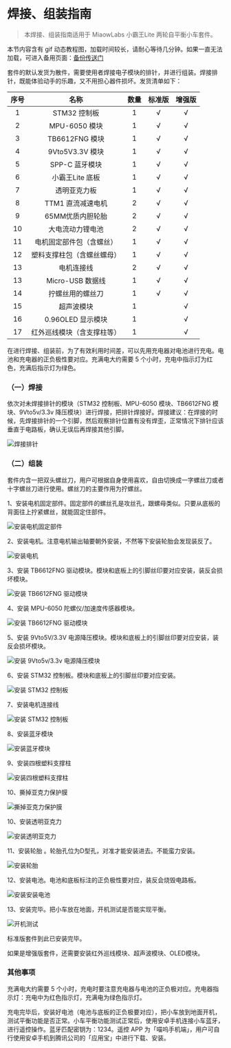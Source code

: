 # 焊接、组装指南

> 本焊接、组装指南适用于 MiaowLabs 小霸王Lite 两轮自平衡小车套件。

本节内容含有 gif 动态教程图，加载时间较长，请耐心等待几分钟。如果一直无法加载，可进入备用页面：[备份传送门](https://love2.io/@songyibiao/doc/design-self-balancing-robot/A09.md)

套件的默认发货为散件，需要使用者焊接电子模块的排针，并进行组装。焊接排针，既能体验动手的乐趣，又不用担心器件损坏。发货清单如下：

| 序号 | 名称 | 数量 | 标准版 | 增强版 |
| :----: | :----: | :----: | :----: | :----: |
| 1 | STM32 控制板 | 1 | √ | √ |
| 2 | MPU-6050 模块 | 1 | √ | √ |
| 3 | TB6612FNG 模块 | 1 | √ | √ |
| 4 | 9Vto5V3.3V 模块 | 1 | √ | √ |
| 5 | SPP-C 蓝牙模块 | 1 | √ | √ |
| 6 | 小霸王Lite 底板 | 1 | √ | √ |
| 7 | 透明亚克力板 | 1 | √ | √ |
| 8 | TTM1 直流减速电机 | 2 | √ | √ |
| 9 | 65MM优质内胆轮胎 | 2 | √ | √ |
| 10 | 大电流动力锂电池 | 2 | √ | √ |
| 11 | 电机固定部件包（含螺丝） | 1 | √ | √ |
| 12 | 塑料支撑柱包（含螺丝螺母） | 1 | √ | √ |
| 13 | 电机连接线 | 2 | √ | √ |
| 13 | Micro-USB 数据线 | 1 | √ | √ |
| 14 | 拧螺丝用的螺丝刀 | 1 | √ | √ |
| 15 | 超声波模块 | 1 |  | √ |
| 16 | 0.96OLED 显示模块 | 1 |  | √ |
| 17 | 红外巡线模块（含支撑柱等） | 1 |  | √ |

在进行焊接、组装前，为了有效利用时间差，可以先用充电器对电池进行充电。电池和充电器的正负极性要对应。充满电大约需要 5 个小时，充电中指示灯为红色，充满后指示灯为绿色。

### （一）焊接

依次对未焊接排针的模块（STM32 控制板、MPU-6050 模块、TB6612FNG 模块、9Vto5v/3.3v 降压模块）进行焊接，把排针焊接好。焊接建议：在焊接的时候，先焊接排针的一个引脚，然后观察排针位置有没有焊歪，正常情况下排针应该垂直于电路板，确认无误后再焊接其他引脚。

![焊接排针](/img/焊接组装01.GIF)

### （二）组装

套件内含一把双头螺丝刀，用户可根据自身使用喜欢，自由切换成一字螺丝刀或者十字螺丝刀进行使用。螺丝刀的主要作用为拧螺丝。

1、安装电机固定部件。固定部件的螺丝孔是攻丝孔，跟螺母类似。只要从底板的背面往上拧紧螺丝，就能固定住部件。

![安装电机固定部件](/img/焊接组装02.GIF)

2、安装电机。注意电机输出轴要朝外安装，不然等下安装轮胎会发现装反了。

![安装电机](/img/焊接组装03.GIF)

3、安装 TB6612FNG 驱动模块。模块和底板上的引脚丝印要对应安装，装反会损坏模块。

![安装 TB6612FNG 驱动模块](/img/焊接组装04.GIF)

4、安装 MPU-6050 陀螺仪/加速度传感器模块。

![安装 TB6612FNG 驱动模块](/img/焊接组装05.GIF)

5、安装 9Vto5V/3.3V 电源降压模块。模块和底板上的引脚丝印要对应安装，装反会损坏模块。

![安装 9Vto5v/3.3v 电源降压模块](/img/焊接组装06.GIF)

6、安装 STM32 控制板。模块和底板上的引脚丝印要对应安装。

![安装 STM32 控制板](/img/焊接组装07.GIF)

7、安装电机连接线

![安装 STM32 控制板](/img/焊接组装08.GIF)

8、安装蓝牙模块

![安装蓝牙模块](/img/焊接组装09.GIF)

9、安装四根塑料支撑柱

![安装四根塑料支撑柱](/img/焊接组装10.GIF)

10、撕掉亚克力保护膜

![撕掉亚克力保护膜](/img/焊接组装11.GIF)

10、安装透明亚克力

![安装透明亚克力](/img/焊接组装12.GIF)

11、安装轮胎 。轮胎孔位为D型孔，对准才能安装进去。不能蛮力安装。

![安装轮胎](/img/焊接组装13.GIF)

12、安装电池。电池和底板标注的正负极性要对应，装反会烧毁电路板。

![安装安装电池](/img/焊接组装14.GIF)

13、安装完毕。把小车放在地面，开机测试是否能实现平衡。

![开机测试](/img/焊接组装15.GIF)

标准版套件到此已安装完毕。

如果是增强版套件，还需要安装红外巡线模块、超声波模块、OLED模块。

### 其他事项

充满电大约需要 5 个小时，充电时要注意充电器与电池的正负极对应。充电器指示灯：充电中为红色指示灯，充满电为绿色指示灯。

充电完毕后，安装好电池（电池与底板的正负极要对应），把小车放到地面开机，测试平衡功能是否正常。小车平衡功能测试正常后，使用安卓手机连接小车蓝牙，进行遥控操作。蓝牙匹配密钥为：1234。遥控 APP 为「喵呜手机端」，用户可自行使用安卓手机到腾讯公司的「应用宝」中进行下载、安装。




